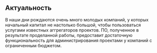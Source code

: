 ## Актуальность 
В наши дни рождаются очень много молодых компаний, у которых начальный капитал не настолько большой, чтобы пользоваться услугами известных аггрегаторов проектов. ПО, полученное в результате проделанной работы, предоставит достаточную функциональность для администрирования проектами у компаний с ограниченным бюджетом.